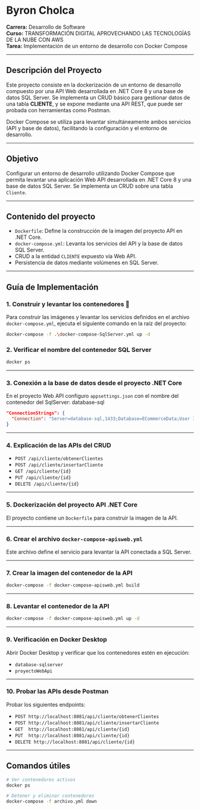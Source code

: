 # Byron Cholca  
**Carrera:** Desarrollo de Software  
**Curso:** TRANSFORMACIÓN DIGITAL APROVECHANDO LAS TECNOLOGÍAS DE LA NUBE CON AWS  
**Tarea:** Implementación de un entorno de desarrollo con Docker Compose  

---

## Descripción del Proyecto

Este proyecto consiste en la dockerización de un entorno de desarrollo compuesto por una API Web desarrollada en .NET Core 8 y una base de datos SQL Server. Se implementa un CRUD básico para gestionar datos de una tabla **CLIENTE**, y se expone mediante una API REST, que puede ser probada con herramientas como Postman.

Docker Compose se utiliza para levantar simultáneamente ambos servicios (API y base de datos), facilitando la configuración y el entorno de desarrollo.

---
## Objetivo

Configurar un entorno de desarrollo utilizando Docker Compose que permita levantar una aplicación Web API 
desarrollada en .NET Core 8 y una base de datos SQL Server. Se implementa un CRUD sobre una tabla `Cliente`.

---

## Contenido del proyecto

- `Dockerfile`: Define la construcción de la imagen del proyecto API en .NET Core.
- `docker-compose.yml`: Levanta los servicios del API y la base de datos SQL Server.
- CRUD a la entidad `CLIENTE` expuesto vía Web API.
- Persistencia de datos mediante volúmenes en SQL Server.

---

## Guía de Implementación

### 1. Construir y levantar los contenedores 🚀

Para construir las imágenes y levantar los servicios definidos en el archivo `docker-compose.yml`, ejecuta el siguiente comando en la raíz del proyecto:

```bash
docker-compose -f .\docker-compose-SqlServer.yml up -d
```
### 2. Verificar el nombre del contenedor SQL Server

```bash
docker ps
```
---

### 3. Conexión a la base de datos desde el proyecto .NET Core

En el proyecto Web API configuro `appsettings.json` con el nombre del contenedor del SqlServer: database-sql

```json
"ConnectionStrings": {
  "Connection": "Server=database-sql,1433;Database=ECommerceData;User Id=sa;Password=adminAppDist2024#;TrustServerCertificate=True"
}
```

---

### 4. Explicación de las APIs del CRUD

- `POST /api/cliente/obtenerClientes`
- `POST /api/cliente/insertarCliente`
- `GET /api/cliente/{id}`
- `PUT /api/cliente/{id}`
- `DELETE /api/cliente/{id}`

---


### 5. Dockerización del proyecto API .NET Core

El proyecto contiene un `Dockerfile` para construir la imagen de la API.

---

### 6. Crear el archivo `docker-compose-apisweb.yml`

Este archivo define el servicio para levantar la API conectada a SQL Server.

---

### 7. Crear la imagen del contenedor de la API

```bash
docker-compose -f docker-compose-apisweb.yml build
```

---

### 8. Levantar el contenedor de la API

```bash
docker-compose -f docker-compose-apisweb.yml up -d
```

---

### 9. Verificación en Docker Desktop

Abrir Docker Desktop y verificar que los contenedores estén en ejecución:
- `database-sqlserver`
- `proyectoWebApi`

---

### 10. Probar las APIs desde Postman

Probar los siguientes endpoints:

- `POST http://localhost:8081/api/cliente/obtenerClientes`
- `POST http://localhost:8081/api/cliente/insertarCliente`
- `GET  http://localhost:8081/api/cliente/{id}`
- `PUT  http://localhost:8081/api/cliente/{id}`
- `DELETE http://localhost:8081/api/cliente/{id}`

---

## Comandos útiles

```bash
# Ver contenedores activos
docker ps

# Detener y eliminar contenedores
docker-compose -f archivo.yml down
```

